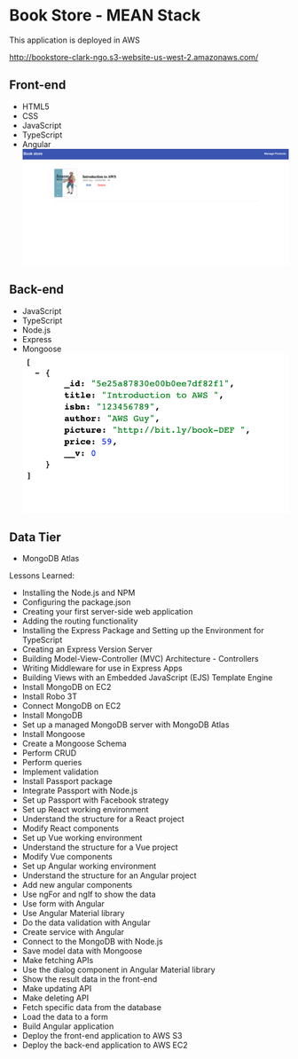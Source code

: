 # Book Store - MEAN Stack

This application is deployed in AWS

http://bookstore-clark-ngo.s3-website-us-west-2.amazonaws.com/

## Front-end
- HTML5
- CSS
- JavaScript
- TypeScript
- Angular
![](/images/frontend.png)

## Back-end
- JavaScript
- TypeScript
- Node.js
- Express
- Mongoose
![](/images/backend.png)

## Data Tier
- MongoDB Atlas

Lessons Learned:
- Installing the Node.js and NPM
- Configuring the package.json
- Creating your first server-side web application
- Adding the routing functionality
- Installing the Express Package and Setting up the Environment for TypeScript
- Creating an Express Version Server
- Building Model-View-Controller (MVC) Architecture - Controllers
- Writing Middleware for use in Express Apps
- Building Views with an Embedded JavaScript (EJS) Template Engine
- Install MongoDB on EC2
- Install Robo 3T
- Connect MongoDB on EC2
- Install MongoDB
- Set up a managed MongoDB server with MongoDB Atlas
- Install Mongoose
- Create a Mongoose Schema
- Perform CRUD
- Perform queries
- Implement validation
- Install Passport package
- Integrate Passport with Node.js
- Set up Passport with Facebook strategy
- Set up React working environment
- Understand the structure for a React project
- Modify React components
- Set up Vue working environment
- Understand the structure for a Vue project
- Modify Vue components
- Set up Angular working environment
- Understand the structure for an Angular project
- Add new angular components
- Use ngFor and ngIf to show the data
- Use form with Angular
- Use Angular Material library
- Do the data validation with Angular
- Create service with Angular
- Connect to the MongoDB with Node.js
- Save model data with Mongoose
- Make fetching APIs
- Use the dialog component in Angular Material library
- Show the result data in the front-end
- Make updating API
- Make deleting API
- Fetch specific data from the database
- Load the data to a form
- Build Angular application
- Deploy the front-end application to AWS S3
- Deploy the back-end application to AWS EC2
